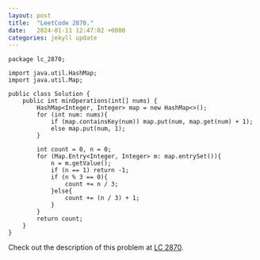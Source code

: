 ```yaml
---
layout: post
title:  "LeetCode 2870."
date:   2024-01-11 12:47:02 +0800
categories: jekyll update
---
```


```
package lc_2870;

import java.util.HashMap;
import java.util.Map;

public class Solution {
    public int minOperations(int[] nums) {
        HashMap<Integer, Integer> map = new HashMap<>();
        for (int num: nums){
            if (map.containsKey(num)) map.put(num, map.get(num) + 1);
            else map.put(num, 1);
        }

        int count = 0, n = 0;
        for (Map.Entry<Integer, Integer> m: map.entrySet()){
            n = m.getValue();
            if (n == 1) return -1;
            if (n % 3 == 0){
                count += n / 3;
            }else{
                count += (n / 3) + 1;
            }
        }
        return count;
    }
}
```

Check out the description of this problem at [LC 2870][LC-2870].

[LC-2870]: https://leetcode.com/problemset/?search=2870&page=1